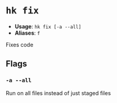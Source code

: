 # `hk fix`

- **Usage**: `hk fix [-a --all]`
- **Aliases**: `f`

Fixes code

## Flags

### `-a --all`

Run on all files instead of just staged files
